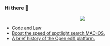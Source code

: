 ### Hi there 👋

<div align="center">
   <p align="center">
       <img align="center" src="https://github-readme-stats.vercel.app/api?username=ghassanmas&count_private=true&show_icons=true&hide_title=true&hide=stars" />
   </p>
</div>

<!--START_SECTION:feed-->
* [Code and Law](https:&#x2F;&#x2F;ghassan.blog&#x2F;posts&#x2F;code-and-law&#x2F;)
* [Boost the speed of spotlight search MAC-OS.](https:&#x2F;&#x2F;ghassan.blog&#x2F;posts&#x2F;optimize-mac-spotlight-speed&#x2F;)
* [A brief history of the Open edX platform.](https:&#x2F;&#x2F;ghassan.blog&#x2F;posts&#x2F;openedx-an-overview&#x2F;)
<!--END_SECTION:feed-->

<!--
<p align="center">
<a 
href="https://stackoverflow.com/users/5532723/ghassan-maslamani" target="_blank"><img alt="StackOverflow" 
src="https://stackoverflow-badge.vercel.app/?userID=5532723" ></a> 
</p>

<div align="center">
  
<sup>You are visitor number:</sup>


![Hit counter](https://smallcounter.com/count.php?c_style=14&id=1642110318)
      <br/>
  <sup> Counting started from 21:47 Thursday, 13 January 2022 </sup>
   </div>

**ghassanmas/ghassanmas** is a ✨ _special_ ✨ repository because its `README.md` (this file) appears on your GitHub profile.

Here are some ideas to get you started:

- 🔭 I’m currently working on ...
- 🌱 I’m currently learning ...
- 👯 I’m looking to collaborate on ...
- 🤔 I’m looking for help with ...
- 💬 Ask me about ...
- 📫 How to reach me: ...
- 😄 Pronouns: ...
- ⚡ Fun fact: ...
-->
